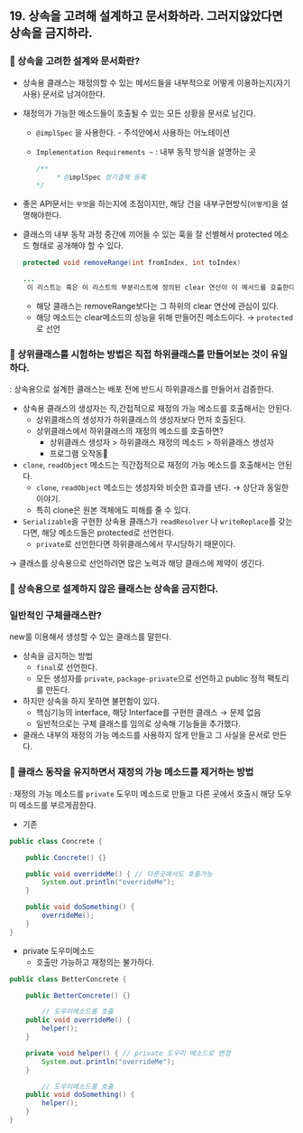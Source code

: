## 19. 상속을 고려해 설계하고 문서화하라. 그러지않았다면 상속을 금지하라.

### 💎 상속을 고려한 설계와 문서화란?

- 상속용 클래스는 재정의할 수 있는 메서드들을 내부적으로 어떻게 이용하는지(자기사용) 문서로 남겨야한다.
- 재정의가 가능한 메소드들이 호출될 수 있는 모든 상황을 문서로 남긴다.
  - `@implSpec` 을 사용한다. - 주석안에서 사용하는 어노테이션
  - `Implementation Requirements ~` : 내부 동작 방식을 설명하는 곳

    ```java
    /**
    	 * @implSpec 정기결제 등록
    */
    ```

- 좋은 API문서는 `무엇`을 하는지에 초점이지만, 해당 건을 내부구현방식(`어떻게`)을 설명해야한다.
- 클래스의 내부 동작 과정 중간에 끼어들 수 있는 훅을 잘 선별해서 protected 메소드 형태로 공개해야 할 수 있다.

    ```java
    protected void removeRange(int fromIndex, int toIndex)
    
    ...
     이 리스트는 혹은 이 리스트의 부분리스트에 정의된 clear 연산이 이 메서드를 호출한다.
    ```

  - 해당 클래스는 removeRange보다는 그 하위의 clear 연산에 관심이 있다.
  - 해당 메소드는 clear메소드의 성능을 위해 만들어진 메소드이다. → `protected`로 선언

### 💎 상위클래스를 시험하는 방법은 직접 하위클래스를 만들어보는 것이 유일하다.

: 상속용으로 설계한 클래스는 배포 전에 반드시 하위클래스를 만들어서 검증한다.

- 상속용 클래스의 생성자는 직,간접적으로 재정의 가능 메소드를 호출해서는 안된다.
  - 상위클래스의 생성자가 하위클래스의 생성자보다 먼저 호출된다.
  - 상위클래스에서 하위클래스의 재정의 메소드를 호출하면?
    - 상위클래스 생성자 > 하위클래스 재정의 메소드 > 하위클래스 생성자
    - 프로그램 오작동🧨
- `clone`, `readObject` 메소드는 직간접적으로 재정의 가능 메소드를 호출해서는 안된다.
  - `clone`, `readObject` 메소드는 생성자와 비슷한 효과를 낸다. → 상단과 동일한 이야기.
  - 특히 clone은 원본 객체에도 피해를 줄 수 있다.
- `Serializable`을 구현한 상속용 클래스가 `readResolver` 나 `writeReplace`를 갖는다면, 해당 메소드들은 protected로 선언한다.
  - `private`로 선언한다면 하위클래스에서 무시당하기 때문이다.

→ 클래스를 상속용으로 선언하려면 많은 노력과 해당 클래스에 제약이 생긴다.

### 💎 상속용으로 설계하지 않은 클래스는 상속을 금지한다.

### 일반적인 구체클래스란?

new를 이용해서 생성할 수 있는 클래스를 말한다.

- 상속을 금지하는 방법
  - `final`로 선언한다.
  - 모든 생성자를 `private`, `package-private`으로 선언하고 public 정적 팩토리를 만든다.
- 하지만 상속을 하지 못하면 불편함이 있다.
  - 핵심기능의 interface, 해당 Interface를 구현한 클래스 → 문제 없음
  - 일반적으로는 구체 클래스를 임의로 상속해 기능들을 추가했다.
- 클래스 내부의 재정의 가능 메소드를 사용하지 않게 만들고 그 사실을 문서로 만든다.

### 💎 클래스 동작을 유지하면서 재정의 가능 메소드를 제거하는 방법

: 재정의 가능 메소드를 `private` 도우미 메소드로 만들고 다른 곳에서 호출시 해당 도우미 메소드를 부르게끔한다.

- 기존

```java
public class Concrete {

    public Concrete() {}

    public void overrideMe() { // 다른곳에서도 호출가능
        System.out.println("overrideMe");
    }

    public void doSomething() {
        overrideMe();
    }
}
```

- private 도우미메소드
  - 호출만 가능하고 재정의는 불가하다.

```java
public class BetterConcrete {

    public BetterConcrete() {}

		// 도우미메소드를 호출
    public void overrideMe() {
        helper();
    }

    private void helper() { // private 도우미 메소드로 변경
        System.out.println("overrideMe");
    }

		// 도우미메소드를 호출
    public void doSomething() {
        helper();
    }
}
```

